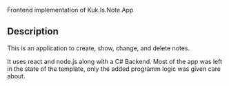Frontend implementation of Kuk.Is.Note.App

## Description
This is an application to create, show, change, and delete notes.

It uses react and node.js along with a C# Backend. Most of the app was left in the state of the template, only the added programm logic was given care about.